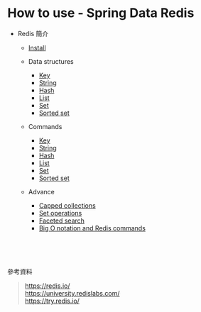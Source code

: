 # How to use - Spring Data Redis

- Redis 簡介
    - [Install](./install.md)
    - Data structures
        - [Key](./key.md)
        - [String](./string.md)
        - [Hash](./hash.md)
        - [List](./list.md)
        - [Set](./set.md)
        - [Sorted set](./sorted_set.md)

    - Commands
        - [Key](./c_key.md)
        - [String](./c_string.md)
        - [Hash](./c_hash.md)
        - [List](./c_list.md)
        - [Set](./c_set.md)
        - [Sorted set](./c_sorted_set.md)

    - Advance
        - [Capped collections](./capped_collections.md)
        - [Set operations](./set_operations.md)
        - [Faceted search](./faceted_search.md)
        - [Big O notation and Redis commands](./big_o.md)

<br>
<br>
<br>

參考資料

> https://redis.io/  
> https://university.redislabs.com/  
> https://try.redis.io/